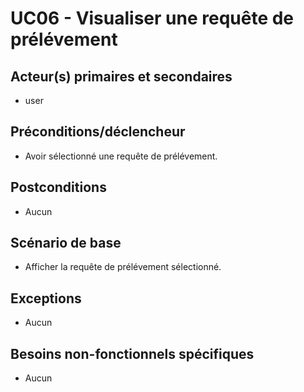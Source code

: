 # UC06 - Visualiser une requête de prélévement

## Acteur(s) primaires et secondaires

* user

## Préconditions/déclencheur

* Avoir sélectionné une requête de prélévement.

## Postconditions

* Aucun

## Scénario de base

* Afficher la requête de prélévement sélectionné.

## Exceptions

* Aucun

## Besoins non-fonctionnels spécifiques

* Aucun
